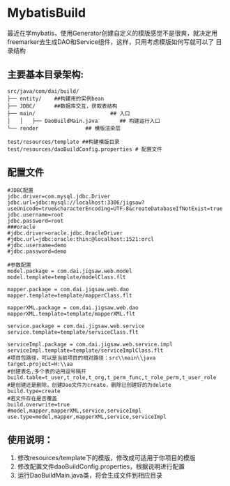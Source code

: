 # MybatisBuild
最近在学mybatis，使用Generator创建自定义的模版感觉不是很爽，就决定用freemarker去生成DAO和Service组件，这样，只用考虑模版如何写就可以了
目录结构
## 主要基本目录架构:

```
src/java/com/dai/build/
├── entity/    ##构建用的实例bean
├── JDBC/      ##数据库交互，获取表结构
├── main/                        ## 入口
│   │	├── DaoBuildMain.java       ## 构建运行入口
└── render               ## 模版渲染层

test/resources/template ##构建模版目录
test/resources/daoBuildConfig.properties # 配置文件
```

## 配置文件
```
#JDBC配置
jdbc.driver=com.mysql.jdbc.Driver
jdbc.url=jdbc:mysql://localhost:3306/jigsaw?useUnicode=true&characterEncoding=UTF-8&createDatabaseIfNotExist=true
jdbc.username=root
jdbc.password=root
###oracle
#jdbc.driver=oracle.jdbc.OracleDriver
#jdbc.url=jdbc:oracle:thin:@localhost:1521:orcl
#jdbc.username=demo
#jdbc.password=demo

#参数配置
model.package = com.dai.jigsaw.web.model
model.template=template/modelClass.flt

mapper.package = com.dai.jigsaw.web.dao
mapper.template=template/mapperClass.flt

mapperXML.package = com.dai.jigsaw.web.dao
mapperXML.template=template/mapperXML.flt

service.package = com.dai.jigsaw.web.service
service.template=template/serviceClass.flt

serviceImpl.package = com.dai.jigsaw.web.service.impl
serviceImpl.template=template/serviceImplClass.flt
#项目包路径，可以是当前项目的相对路径：src\\main\\java
target.project=H:\\aa
#创建表名,多个表的话用逗号隔开
build.table=t_user,t_role,t_org,t_perm_func,t_role_perm,t_user_role
#是创建还是删除，创建Dao文件为create，删除已创建好的为delete
build.type=create
#若文件存在是否覆盖
build.overwrite=true
#model,mapper,mapperXML,service,serviceImpl
use.type=model,mapper,mapperXML,service,serviceImpl
```
## 使用说明：
1. 修改resources/template下的模版，修改成可适用于你项目的模版
2. 修改配置文件daoBuildConfig.properties，根据说明进行配置
3. 运行DaoBuildMain.java类，将会生成文件到相应目录
